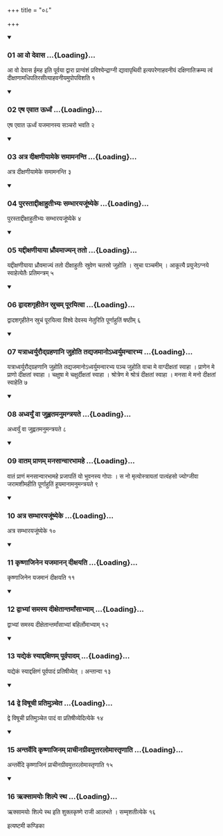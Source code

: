+++
title = "०८"

+++

<div class="js_include" includetitle="true" newlevelforh1="3" unfilled="" url="/vedAH_yajuH/taittirIyam/sUtram/ApastambaH/shrautam/vishvAsa-prastutiH/10/08/01_A_vo_devAsa.md">
<details open><summary><h3>01 आ वो देवास ...{Loading}...</h3></summary>

आ वो देवास ईमह इति पूर्वया द्वारा प्राग्वंशं प्रविश्येन्द्राग्नी द्यावापृथिवी इत्यपरेणाहवनीयं दक्षिणातिक्रम्य त्वं दीक्षाणामधिपतिरसीत्याहवनीयमुपोपविशति १
</details>
</div>


<div class="js_include" includetitle="true" newlevelforh1="3" unfilled="" url="/vedAH_yajuH/taittirIyam/sUtram/ApastambaH/shrautam/vishvAsa-prastutiH/10/08/02_eSha_evAta_UrdhvaM.md">
<details open><summary><h3>02 एष एवात ऊर्ध्वं ...{Loading}...</h3></summary>

एष एवात ऊर्ध्वं यजमानस्य सञ्चरो भवति २
</details>
</div>


<div class="js_include" includetitle="true" newlevelforh1="3" unfilled="" url="/vedAH_yajuH/taittirIyam/sUtram/ApastambaH/shrautam/vishvAsa-prastutiH/10/08/03_atra_dIxaNIyAmeke_samAmananti.md">
<details open><summary><h3>03 अत्र दीक्षणीयामेके समामनन्ति ...{Loading}...</h3></summary>

अत्र दीक्षणीयामेके समामनन्ति ३
</details>
</div>


<div class="js_include" includetitle="true" newlevelforh1="3" unfilled="" url="/vedAH_yajuH/taittirIyam/sUtram/ApastambaH/shrautam/vishvAsa-prastutiH/10/08/04_purastAddIxAhutIbhyaH_sambhArayajUMShyeke.md">
<details open><summary><h3>04 पुरस्ताद्दीक्षाहुतीभ्यः सम्भारयजूंष्येके ...{Loading}...</h3></summary>

पुरस्ताद्दीक्षाहुतीभ्यः सम्भारयजूंष्येके ४
</details>
</div>


<div class="js_include" includetitle="true" newlevelforh1="3" unfilled="" url="/vedAH_yajuH/taittirIyam/sUtram/ApastambaH/shrautam/vishvAsa-prastutiH/10/08/05_yaddIxaNIyAyA_dhrauvamAjyan_tato.md">
<details open><summary><h3>05 यद्दीक्षणीयाया ध्रौवमाज्यन् ततो ...{Loading}...</h3></summary>

यद्दीक्षणीयाया ध्रौवमाज्यं ततो दीक्षाहुतीः स्रुवेण चतस्रो जुहोति । स्रुचा पञ्चमीम् । आकूत्यै प्रयुजेऽग्नये स्वाहेत्येतैः प्रतिमन्त्रम् ५
</details>
</div>


<div class="js_include" includetitle="true" newlevelforh1="3" unfilled="" url="/vedAH_yajuH/taittirIyam/sUtram/ApastambaH/shrautam/vishvAsa-prastutiH/10/08/06_dvAdashagRhItena_srucham_pUrayitvA.md">
<details open><summary><h3>06 द्वादशगृहीतेन स्रुचम् पूरयित्वा ...{Loading}...</h3></summary>

द्वादशगृहीतेन स्रुचं पूरयित्वा विश्वे देवस्य नेतुरिति पूर्णाहुतिं षष्ठीम् ६
</details>
</div>


<div class="js_include" includetitle="true" newlevelforh1="3" unfilled="" url="/vedAH_yajuH/taittirIyam/sUtram/ApastambaH/shrautam/vishvAsa-prastutiH/10/08/07_yatrAdhvaryuraudgrahaNAni_juhoti_tadyajamAno-dhvaryumanvArabhya.md">
<details open><summary><h3>07 यत्राध्वर्युरौद्ग्रहणानि जुहोति तद्यजमानोऽध्वर्युमन्वारभ्य ...{Loading}...</h3></summary>

यत्राध्वर्युरौद्ग्रहणानि जुहोति तद्यजमानोऽध्वर्युमन्वारभ्य पञ्च जुहोति वाचा मे वाग्दीक्षतां स्वाहा । प्राणेन मे प्राणो दीक्षतां स्वाहा । चक्षुषा मे चक्षुर्दीक्षतां स्वाहा । श्रोत्रेण मे श्रोत्रं दीक्षतां स्वाहा । मनसा मे मनो दीक्षतां स्वाहेति ७
</details>
</div>


<div class="js_include" includetitle="true" newlevelforh1="3" unfilled="" url="/vedAH_yajuH/taittirIyam/sUtram/ApastambaH/shrautam/vishvAsa-prastutiH/10/08/08_adhvaryuM_vA_juhvatamanumantrayate.md">
<details open><summary><h3>08 अध्वर्युं वा जुह्वतमनुमन्त्रयते ...{Loading}...</h3></summary>

अध्वर्युं वा जुह्वतमनुमन्त्रयते ८
</details>
</div>


<div class="js_include" includetitle="true" newlevelforh1="3" unfilled="" url="/vedAH_yajuH/taittirIyam/sUtram/ApastambaH/shrautam/vishvAsa-prastutiH/10/08/09_vAtam_prANam_manasAnvArabhAmahe.md">
<details open><summary><h3>09 वातम् प्राणम् मनसान्वारभामहे ...{Loading}...</h3></summary>

वातं प्राणं मनसान्वारभामहे प्रजापतिं यो भुवनस्य गोपाः । स नो मृत्योस्त्रायतां पात्वंहसो ज्योग्जीवा जरामशीमहीति पूर्णाहुतिं हूयमानामनुमन्त्रयते ९
</details>
</div>


<div class="js_include" includetitle="true" newlevelforh1="3" unfilled="" url="/vedAH_yajuH/taittirIyam/sUtram/ApastambaH/shrautam/vishvAsa-prastutiH/10/08/10_atra_sambhArayajUMShyeke.md">
<details open><summary><h3>10 अत्र सम्भारयजूंष्येके ...{Loading}...</h3></summary>

अत्र सम्भारयजूंष्येके १०
</details>
</div>


<div class="js_include" includetitle="true" newlevelforh1="3" unfilled="" url="/vedAH_yajuH/taittirIyam/sUtram/ApastambaH/shrautam/vishvAsa-prastutiH/10/08/11_kRShNAjinena_yajamAnan_dIxayati.md">
<details open><summary><h3>11 कृष्णाजिनेन यजमानन् दीक्षयति ...{Loading}...</h3></summary>

कृष्णाजिनेन यजमानं दीक्षयति ११
</details>
</div>


<div class="js_include" includetitle="true" newlevelforh1="3" unfilled="" url="/vedAH_yajuH/taittirIyam/sUtram/ApastambaH/shrautam/vishvAsa-prastutiH/10/08/12_dvAbhyAM_samasya_dIxetAntarmAMsAbhyAm.md">
<details open><summary><h3>12 द्वाभ्यां समस्य दीक्षेतान्तर्मांसाभ्याम् ...{Loading}...</h3></summary>

द्वाभ्यां समस्य दीक्षेतान्तर्मांसाभ्यां बहिर्लोमाभ्याम् १२
</details>
</div>


<div class="js_include" includetitle="true" newlevelforh1="3" unfilled="" url="/vedAH_yajuH/taittirIyam/sUtram/ApastambaH/shrautam/vishvAsa-prastutiH/10/08/13_yadyekaM_syAddaxiNam_pUrvapAdam.md">
<details open><summary><h3>13 यद्येकं स्याद्दक्षिणम् पूर्वपादम् ...{Loading}...</h3></summary>

यद्येकं स्याद्दक्षिणं पूर्वपादं प्रतिषीव्येत् । अन्तान्वा १३
</details>
</div>


<div class="js_include" includetitle="true" newlevelforh1="3" unfilled="" url="/vedAH_yajuH/taittirIyam/sUtram/ApastambaH/shrautam/vishvAsa-prastutiH/10/08/14_dve_viShUchI_pratimuncheta.md">
<details open><summary><h3>14 द्वे विषूची प्रतिमुञ्चेत ...{Loading}...</h3></summary>

द्वे विषूची प्रतिमुञ्चेत पादं वा प्रतिषीव्येदित्येके १४
</details>
</div>


<div class="js_include" includetitle="true" newlevelforh1="3" unfilled="" url="/vedAH_yajuH/taittirIyam/sUtram/ApastambaH/shrautam/vishvAsa-prastutiH/10/08/15_antarvedi_kRShNAjinam_prAchInagrIvamuttaralomAstRNAti.md">
<details open><summary><h3>15 अन्तर्वेदि कृष्णाजिनम् प्राचीनग्रीवमुत्तरलोमास्तृणाति ...{Loading}...</h3></summary>

अन्तर्वेदि कृष्णाजिनं प्राचीनग्रीवमुत्तरलोमास्तृणाति १५
</details>
</div>


<div class="js_include" includetitle="true" newlevelforh1="3" unfilled="" url="/vedAH_yajuH/taittirIyam/sUtram/ApastambaH/shrautam/vishvAsa-prastutiH/10/08/16_RksAmayoH_shilpe_stha.md">
<details open><summary><h3>16 ऋक्सामयोः शिल्पे स्थ ...{Loading}...</h3></summary>

ऋक्सामयोः शिल्पे स्थ इति शुक्लकृष्णे राजी आलभते । सम्मृशतीत्येके १६
</details>
</div>



  
इत्यष्टमी कण्डिका 
